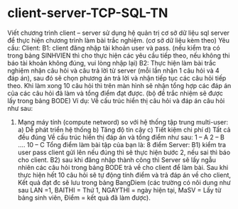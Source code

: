 # client-server-TCP-SQL-TN
Viết chương trình client – server sử dụng hệ quản trị cơ sở dữ liệu sql server để thực hiện chương trình làm bài trắc nghiệm. (cơ sở dữ liệu kèm theo)
Yêu cầu: 
Client: 
B1: client đăng nhập tài khoản user và pass. (nếu kiểm tra có trong bảng SINHVIEN thì cho thực hiện các yêu cầu tiếp theo, nếu không thi báo tài khoản không đúng, vui lòng nhập lại)
B2: Thực hiện làm bài trắc nghiệm nhận câu hỏi và câu trả lời từ server (mỗi lần nhận 1 câu hỏi và 4 đáp án), sau đó sẽ chọn phương án trả lời và nhận tiếp tục các câu hỏi tiếp theo. Khi làm xong 10 câu hỏi thì trên màn hình sẽ nhận tổng hợp các đáp án của các câu hỏi đã làm và tổng điểm đạt được. (bộ đề trắc nhiệm sẽ được lấy trong bảng BODE)
Ví dụ:
Về cấu trúc hiển thị câu hỏi và đáp án câu hỏi như sau:
1) Mạng máy tính (compute netword) so với hệ thống tập trung multi-user: 
a)	Dễ phát triển hệ thống      b) Tăng độ tin cậy      c) Tiết kiệm chi phí      d) Tất cả đều đúng
Về cấu trúc hiển thị đáp án và tổng điểm như sau:
1 – A
2 – B
….
10 – C
Tổng điểm làm bài tập của bạn là: 8 điểm
Server:
B1) kiểm tra user pass client gửi lên nếu đúng thì sẽ thực hiện bước 2, nếu sai thì báo cho client.
B2) sau khi đăng nhập thành công thì Server sẽ lấy ngẫu nhiên các câu hỏi trong bảng BODE trả về cho client để làm bài. Sau khi thực hiện hết 10 câu hỏi sẽ tự động tính điểm và trả đáp án về cho client, Kết quả đạt đc sẽ lưu trong bảng BangDiem (các trường có nôi dung như sau LAN =1, BAITHI = Thứ 1, NGAYTHI = ngày hiện tại, MaSV = Lấy từ bảng sinh viên, Điểm = kết quả đã làm được).
